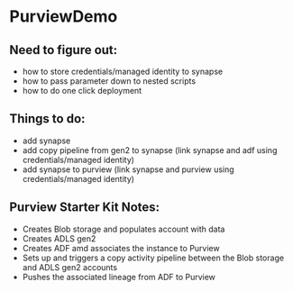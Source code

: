# PurviewDemo

## Need to figure out:

- how to store credentials/managed identity to synapse
- how to pass parameter down to nested scripts
- how to do one click deployment

## Things to do:

- add synapse
- add copy pipeline from gen2 to synapse (link synapse and adf using credentials/managed identity)
- add synapse to purview (link synapse and purview using credentials/managed identity)

## Purview Starter Kit Notes:

- Creates Blob storage and populates account with data
- Creates ADLS gen2
- Creates ADF amd associates the instance to Purview
- Sets up and triggers a copy activity pipeline between the Blob storage and ADLS gen2 accounts
- Pushes the associated lineage from ADF to Purview
